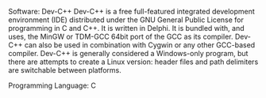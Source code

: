 Software: Dev-C++
Dev-C++ is a free full-featured integrated development environment (IDE) distributed under the GNU General Public License for programming in C and C++. It is written in Delphi.
It is bundled with, and uses, the MinGW or TDM-GCC 64bit port of the GCC as its compiler. Dev-C++ can also be used in combination with Cygwin or any other GCC-based compiler.
Dev-C++ is generally considered a Windows-only program, but there are attempts to create a Linux version: header files and path delimiters are switchable between platforms.

Programming Language: C

